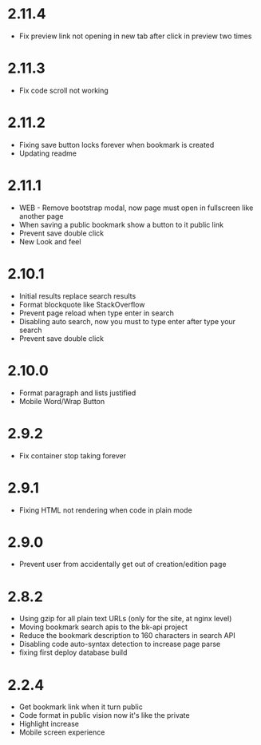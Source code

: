 # 2.11.4
* Fix preview link not opening in new tab after click in preview two times

# 2.11.3
* Fix code scroll not working

# 2.11.2
* Fixing save button locks forever when bookmark is created
* Updating readme

# 2.11.1
* WEB - Remove bootstrap modal, now page must open in fullscreen like another page 
* When saving a public bookmark show a button to it public link
* Prevent save double click
* New Look and feel

# 2.10.1
* Initial results replace search results
* Format blockquote like StackOverflow
* Prevent page reload when type enter in search
* Disabling auto search, now you must to type enter after type your search
* Prevent save double click

# 2.10.0
* Format paragraph and lists justified
* Mobile Word/Wrap Button

# 2.9.2
* Fix container stop taking forever

# 2.9.1
* Fixing HTML not rendering when code in plain mode

# 2.9.0
* Prevent user from accidentally get out of creation/edition page

# 2.8.2
* Using gzip for all plain text URLs (only for the site, at nginx level)
* Moving bookmark search  apis to the bk-api project
* Reduce the bookmark description to 160 characters  in search API
* Disabling code auto-syntax detection to increase page parse
* fixing first deploy database build

# 2.2.4
* Get bookmark link when it turn public
* Code format in public vision now it's like the private
* Highlight increase
* Mobile screen experience
